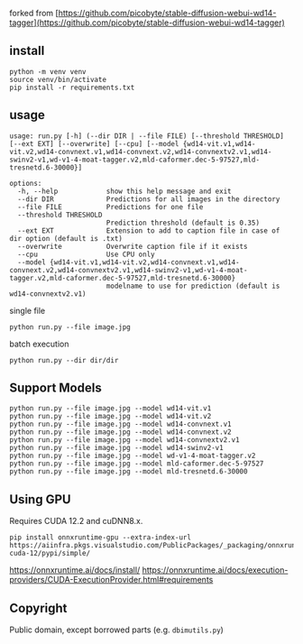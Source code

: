 
forked from [https://github.com/picobyte/stable-diffusion-webui-wd14-tagger](https://github.com/picobyte/stable-diffusion-webui-wd14-tagger)


## install

```
python -m venv venv
source venv/bin/activate
pip install -r requirements.txt
```

## usage

```
usage: run.py [-h] (--dir DIR | --file FILE) [--threshold THRESHOLD] [--ext EXT] [--overwrite] [--cpu] [--model {wd14-vit.v1,wd14-vit.v2,wd14-convnext.v1,wd14-convnext.v2,wd14-convnextv2.v1,wd14-swinv2-v1,wd-v1-4-moat-tagger.v2,mld-caformer.dec-5-97527,mld-tresnetd.6-30000}]

options:
  -h, --help            show this help message and exit
  --dir DIR             Predictions for all images in the directory
  --file FILE           Predictions for one file
  --threshold THRESHOLD
                        Prediction threshold (default is 0.35)
  --ext EXT             Extension to add to caption file in case of dir option (default is .txt)
  --overwrite           Overwrite caption file if it exists
  --cpu                 Use CPU only
  --model {wd14-vit.v1,wd14-vit.v2,wd14-convnext.v1,wd14-convnext.v2,wd14-convnextv2.v1,wd14-swinv2-v1,wd-v1-4-moat-tagger.v2,mld-caformer.dec-5-97527,mld-tresnetd.6-30000}
                        modelname to use for prediction (default is wd14-convnextv2.v1)
```

single file

```
python run.py --file image.jpg
```

batch execution

```
python run.py --dir dir/dir
```

## Support Models

```
python run.py --file image.jpg --model wd14-vit.v1
python run.py --file image.jpg --model wd14-vit.v2
python run.py --file image.jpg --model wd14-convnext.v1
python run.py --file image.jpg --model wd14-convnext.v2
python run.py --file image.jpg --model wd14-convnextv2.v1
python run.py --file image.jpg --model wd14-swinv2-v1
python run.py --file image.jpg --model wd-v1-4-moat-tagger.v2
python run.py --file image.jpg --model mld-caformer.dec-5-97527
python run.py --file image.jpg --model mld-tresnetd.6-30000
```

## Using GPU

Requires CUDA 12.2 and cuDNN8.x.

```
pip install onnxruntime-gpu --extra-index-url https://aiinfra.pkgs.visualstudio.com/PublicPackages/_packaging/onnxruntime-cuda-12/pypi/simple/
```

https://onnxruntime.ai/docs/install/
https://onnxruntime.ai/docs/execution-providers/CUDA-ExecutionProvider.html#requirements

## Copyright

Public domain, except borrowed parts (e.g. `dbimutils.py`)